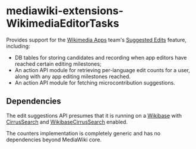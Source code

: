 # mediawiki-extensions-WikimediaEditorTasks

Provides support for the [Wikimedia Apps](https://www.mediawiki.org/wiki/Wikimedia_Apps) team's [Suggested Edits](https://www.mediawiki.org/wiki/Wikimedia_Apps/Suggested_edits) feature, including:
* DB tables for storing candidates and recording when app editors have reached certain editing milestones;
* An action API module for retrieving per-language edit counts for a user, along with any app editing milestones reached.
* An action API module for fetching microcontribution suggestions.

## Dependencies

The edit suggestions API presumes that it is running on a [Wikibase](https://www.mediawiki.org/wiki/Wikibase) with [CirrusSearch](https://www.mediawiki.org/wiki/Help:CirrusSearch) and [WikibaseCirrusSearch](https://www.mediawiki.org/wiki/Help:WikibaseCirrusSearch) enabled.

The counters implementation is completely generic and has no dependencies beyond MediaWiki core.
